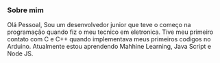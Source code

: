 ### Sobre mim
Olá Pessoal, Sou um desenvolvedor junior que teve o começo na programação quando fiz o meu tecnico em eletronica. Tive meu primeiro contato com C e C++ quando implementava meus primeiros codigos no Arduino. Atualmente estou aprendendo Mahhine Learning, Java Script e Node JS.
